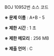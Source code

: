 BOJ 10952번 소스 코드

<b>※ 문제 이름</b> : A+B - 5

<b>※ 제한 시간</b> : 1 초

<b>※ 제한 메모리</b> : 256 MB

<b>※ 제출 언어</b> : C
